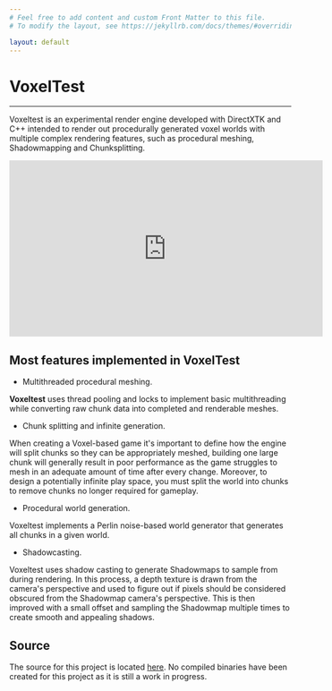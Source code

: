 ```yaml
---
# Feel free to add content and custom Front Matter to this file.
# To modify the layout, see https://jekyllrb.com/docs/themes/#overriding-theme-defaults

layout: default
---
```

# VoxelTest
---
Voxeltest is an experimental render engine developed with DirectXTK and C++ intended to render out procedurally generated voxel worlds with multiple complex rendering features, such as procedural meshing, Shadowmapping and Chunksplitting.

<iframe width="560" height="315" src="https://www.youtube.com/embed/ncQ3baJhoMk?si=EEPza7qRoZ1yW18E" title="YouTube video player" frameborder="0" allow="accelerometer; autoplay; clipboard-write; encrypted-media; gyroscope; picture-in-picture; web-share" referrerpolicy="strict-origin-when-cross-origin" allowfullscreen></iframe>

## Most features implemented in VoxelTest

- Multithreaded procedural meshing.

**Voxeltest** uses thread pooling and locks to implement basic multithreading while converting raw chunk data into completed and renderable meshes.

- Chunk splitting and infinite generation.

When creating a Voxel-based game it's important to define how the engine will split chunks so they can be appropriately meshed, building one large chunk will generally result in poor performance as the game struggles to mesh in an adequate amount of time after every change. Moreover, to design a potentially infinite play space, you must split the world into chunks to remove chunks no longer required for gameplay.

- Procedural world generation.

Voxeltest implements a Perlin noise-based world generator that generates all chunks in a given world.

- Shadowcasting.

Voxeltest uses shadow casting to generate Shadowmaps to sample from during rendering. In this process, a depth texture is drawn from the camera's perspective and used to figure out if pixels should be considered obscured from the Shadowmap camera's perspective. This is then improved with a small offset and sampling the Shadowmap multiple times to create smooth and appealing shadows.

## Source
The source for this project is located [here](https://github.com/Colin12345678910/VoxelTest). No compiled binaries have been created for this project as it is still a work in progress.
